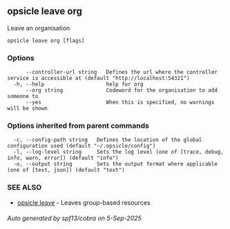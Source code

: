 ## opsicle leave org

Leave an organisation

```
opsicle leave org [flags]
```

### Options

```
      --controller-url string   Defines the url where the controller service is accessible at (default "http://localhost:54321")
  -h, --help                    help for org
      --org string              Codeword for the organisation to add someone to
      --yes                     When this is specified, no warnings will be shown
```

### Options inherited from parent commands

```
  -c, --config-path string   Defines the location of the global configuration used (default "~/.opsicle/config")
  -l, --log-level string     Sets the log level (one of [trace, debug, info, warn, error]) (default "info")
  -o, --output string        Sets the output format where applicable (one of [text, json]) (default "text")
```

### SEE ALSO

* [opsicle leave](cli/opsicle_leave.md)	 - Leaves group-based resources

###### Auto generated by spf13/cobra on 5-Sep-2025
